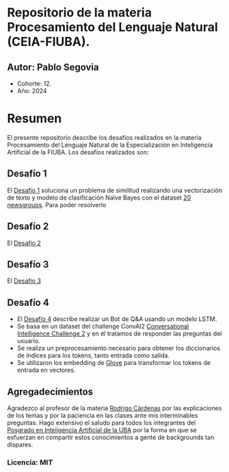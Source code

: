 # Repositorio de la materia Procesamiento del Lenguaje Natural (CEIA-FIUBA).
## Autor: Pablo Segovia
- Cohorte: 12.
- Año: 2024

# Resumen
El presente repositorio describe los desafíos realizados en la materia Procesamiento del Lenguaje Natural de la Especialización en Inteligencia Artificial de la FIUBA.
Los desafíos realizados son:

## Desafío 1 
El [Desafío 1](https://github.com/manoloacademia/CEIA_NLP/blob/main/Desafio_1_PabloSegovia.ipynb) soluciona un problema de similitud realizando una vectorización de texto y modelo de clasificación Naïve Bayes con el dataset [20 newsgroups](https://scikit-learn.org/0.19/datasets/twenty_newsgroups.html).
Para poder resolverlo

## Desafío 2
El [Desafío 2](https://github.com/manoloacademia/CEIA_NLP/blob/main/Desafio_2_PabloSegovia.ipynb)

## Desafío 3
El [Desafío 3](https://github.com/manoloacademia/CEIA_NLP/blob/main/Desaf%C3%ADo%203_PabloSegovia.ipynb)

## Desafío 4
- El [Desafío 4](https://github.com/manoloacademia/CEIA_NLP/blob/main/Desaf%C3%ADo_4_PabloSegovia.ipynb) describe realizar un Bot de Q&A usando un modelo LSTM.
- Se basa en un dataset del challenge ConvAI2 [Conversational Intelligence Challenge 2](https://convai.io/data/) y en él tratamos de responder las preguntas del usuario.
- Se realiza un preprocesamiento necesario para obtener los diccionarios de índices para los tokens, tanto entrada como salida.
- Se utilizaron los embedding de [Glove](https://nlp.stanford.edu/projects/glove/) para transformar los tokens de entrada en vectores.

## Agregadecimientos
Agradezco al profesor de la materia [Rodrigo Cárdenas](https://github.com/rodo-qatar) por las explicaciones de los temas y por la paciencia en las clases ante mis interminables preguntas.
Hago extensivo el saludo para todos los integrantes del [Posgrado en Inteligencia Artificial de la UBA](https://github.com/FIUBA-Posgrado-Inteligencia-Artificial) por la forma en que se esfuerzan en compartir estos conocimientos a gente de backgrounds tan dispares.

### Licencia: MIT
